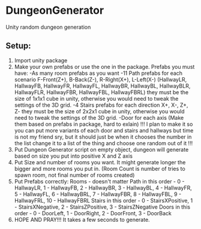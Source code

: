# DungeonGenerator
Unity random dungeon generation

Setup:
------------------------
1. Import unity package
2. Make your own prefabs or use the one in the package.
     Prefabs you must have:
       -As many room prefabs as you want
       -11 Path prefabs for each scenario F-Front(Z+), B-Back(Z-), R-Right(X+), L-Left(X-) (HallwayLR, HallwayFB, HallwayFR, HallwayFL, HallwayBR, HallwayBL, HallwayBLR, HallwayFLR, HallwayFBR, HallwayFBL, HallwayFBRL) they must be the size of 1x1x1 cube in unity, otherwise you would need to tweak the settings of the 3D grid.
       -4 Stairs prefabs for each direction X+, X-, Z+, Z- they must be the size of 2x2x1 cube in unity, otherwise you would need to tweak the settings of the 3D grid.
       -Door for each axis (Make them based on prefabs in package, hard to exlain)
   !!! I plan to make it so you can put more variants of each door and stairs and hallways but time is not my friend sry, but it should just be when it chooses the number in the list change it to a list of the thing and choose one random out of it !!!
3. Put Dungeon Generator script on empty object, dungeon will generate based on size you put into positive X and Z axis
4. Put Size and number of rooms you want. It might generate longer the bigger and more rooms you put in. (Room Count is number of tries to spawn room, not final number of rooms created)
5. Put Prefabs correctly:
  Rooms - doesn't matter
  Path in this order - 0 - HallwayLR, 1 - HallwayFB, 2 - HallwayBR, 3 - HallwayBL, 4 - HallwayFR, 5 - HallwayFL, 6 - HallwayBRL, 7 - HallwayFBR, 8 - HallwayFBL, 9 - HallwayFRL, 10 - HallwayFBRL
  Stairs in this order - 0 - StairsXPositive, 1 - StairsXNegative, 2 - StairsZPositive, 3 - StairsZNegative
  Doors in this order - 0 - DoorLeft, 1 - DoorRight, 2 - DoorFront, 3 - DoorBack
6. HOPE AND PRAY!!!
It takes a few seconds to generate.
